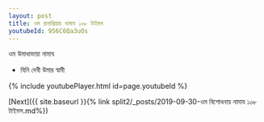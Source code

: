 ```yaml
---
layout: post
title: ওম রানাপ্রিয়ায় নামায ১০৮ টাইমস
youtubeId: 956C6Qa3uOs
---
```

 
 
 ওম উমাধাভায়া নামায  
 
 -  যিনি দেবী উমার স্বামী 
 
  
 
  
 
 
 
 
 
 


{% include youtubePlayer.html id=page.youtubeId %}
 
[Next]({{ site.baseurl }}{% link  split2/_posts/2019-09-30-ওম বিশোধনায় নামায ১০৮ টাইমস.md%})
 
